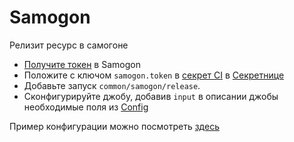 Samogon
=======

Релизит ресурс в самогоне

- [Получите токен][get-token] в Samogon
- Положите с ключом `samogon.token` в [секрет CI](https://docs.yandex-team.ru/ci/secret) в [Секретнице](https://yav.yandex-team.ru/)
- Добавьте запуск `common/samogon/release`.
- Сконфигурируйте джобу, добавив `input` в описании джобы необходимые поля
  из [Config][samogon-config]

Пример конфигурации можно посмотреть [здесь][samogon-config-example]

[samogon-config]: https://a.yandex-team.ru/arc/trunk/arcadia/release_machine/tasklets/release_to_samogon/proto/release_to_samogon.proto?rev=7149649#L15
[samogon-config-example]: https://a.yandex-team.ru/arc/trunk/arcadia/testenv/ci/backend/a.yaml?rev=7080104#L31
[get-token]: https://oauth.yandex-team.ru/authorize?response_type=token&client_id=23b4f83306e3469abdee07054d307e7c
